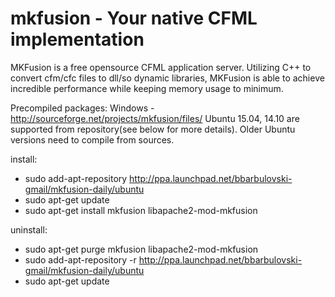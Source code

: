 mkfusion - Your native CFML implementation
====

MKFusion is a free opensource CFML application server.
Utilizing C++ to convert cfm/cfc files to dll/so dynamic libraries, MKFusion is able to achieve incredible performance while keeping memory usage to minimum.

Precompiled packages:
Windows - http://sourceforge.net/projects/mkfusion/files/
Ubuntu 15.04, 14.10 are supported from repository(see below for more details).
Older Ubuntu versions need to compile from sources.

install:
* sudo add-apt-repository http://ppa.launchpad.net/bbarbulovski-gmail/mkfusion-daily/ubuntu
* sudo apt-get update
* sudo apt-get install mkfusion libapache2-mod-mkfusion

uninstall:
* sudo apt-get purge mkfusion libapache2-mod-mkfusion
* sudo add-apt-repository -r http://ppa.launchpad.net/bbarbulovski-gmail/mkfusion-daily/ubuntu
* sudo apt-get update
